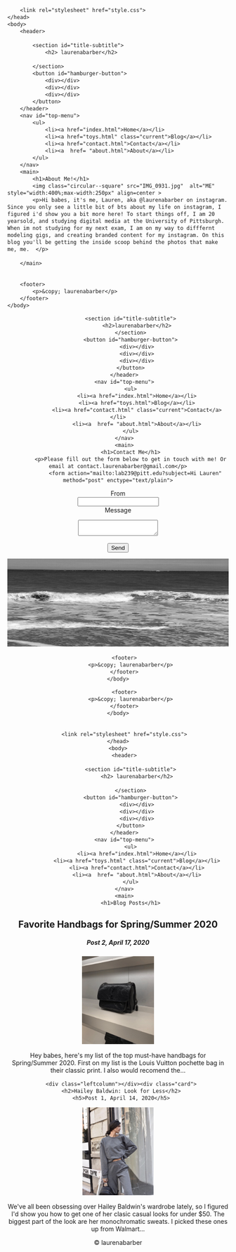 
<html lang="en">
    <head>
        <meta charset="utf-8">
        <meta name="viewport" content="width=device-width, initial-scale=1">
        <title>laurenabarber</title>
        
        <link rel="stylesheet" href="style.css">
    </head>
    <body>
        <header>
            
            <section id="title-subtitle">
                <h2> laurenabarber</h2>
                
            </section>
            <button id="hamburger-button">
                <div></div>
                <div></div>
                <div></div>
            </button>
        </header>
        <nav id="top-menu">
            <ul>
                <li><a href="index.html">Home</a></li>
                <li><a href="toys.html" class="current">Blog</a></li>
                <li><a href="contact.html">Contact</a></li>
                <li><a  href= "about.html">About</a></li>
            </ul>
        </nav>
        <main>
            <h1>About Me!</h1>
            <img class="circular--square" src="IMG_0931.jpg"  alt="ME" style="width:400%;max-width:250px" align=center >
            <p>Hi babes, it's me, Lauren, aka @laurenabarber on instagram. Since you only see a little bit of bts about my life on instagram, I figured i'd show you a bit more here! To start things off, I am 20 yearsold, and studying digital media at the University of Pittsburgh. When im not studying for my next exam, I am on my way to difffernt modeling gigs, and creating branded content for my instagram. On this blog you'll be getting the inside scoop behind the photos that make me, me.  </p>
            
        </main>
        
       
        <footer>
            <p>&copy; laurenabarber</p>
        </footer>
    </body>

<html lang="en">
    <head>
        <meta charset="utf-8">
        <meta name="viewport" content="width=device-width, initial-scale=1">
        <title> laurenabarber </title>
        <link rel="shortcut icon" href="">
        <link rel="stylesheet" href="style.css">
    </head>
    <body>
        <header>
            
            <section id="title-subtitle">
                <h2>laurenabarber</h2>
            </section>
            <button id="hamburger-button">
                <div></div>
                <div></div>
                <div></div>
            </button>
        </header>
        <nav id="top-menu">
            <ul>
                <li><a href="index.html">Home</a></li>
                <li><a href="toys.html">Blog</a></li>
                <li><a href="contact.html" class="current">Contact</a></li>
                <li><a  href= "about.html">About</a></li>
            </ul>
        </nav>
        <main>
            <h1>Contact Me</h1>
            <p>Please fill out the form below to get in touch with me! Or email at contact.laurenabarber@gmail.com</p>
               <form action="mailto:lab239@pitt.edu?subject=Hi Lauren" method="post" enctype="text/plain">
<label for="email">From</label><br>
<input type="email" id="From" name="From" maxlength="500"><br>
<label for="message">Message</label><br>
<textarea id="message" name="message"></textarea><br>
<button type="submit">Send</button>
</form>
       <img src="IMG_0932.jpg"
     alt="black and white waves"
     width="792"
     height="200"
    class="center">

        <footer>
            <p>&copy; laurenabarber</p>
        </footer>
    </body>
</html>
<html lang="en">
    <head>
        <meta charset="utf-8">
        <meta name="viewport" content="width=device-width, initial-scale=1">
        <title>laurenabarber</title>
        
       
        
       
        <footer>
            <p>&copy; laurenabarber</p>
        </footer>
    </body>

        
        <link rel="stylesheet" href="style.css">
    </head>
    <body>
        <header>
            
            <section id="title-subtitle">
                <h2> laurenabarber</h2>
                
            </section>
            <button id="hamburger-button">
                <div></div>
                <div></div>
                <div></div>
            </button>
        </header>
        <nav id="top-menu">
            <ul>
                <li><a href="index.html">Home</a></li>
                <li><a href="toys.html" class="current">Blog</a></li>
                <li><a href="contact.html">Contact</a></li>
                <li><a  href= "about.html">About</a></li>
            </ul>
        </nav>
        <main>
            <h1>Blog Posts</h1>

<div class="row">
  <div class="leftcolumn">
    <div class="card">
      <h2>Favorite Handbags for Spring/Summer 2020</h2>
      <h5>Post 2, April 17, 2020</h5>
      <img src="IMG_0929.jpg" alt="sweatsuit"  width=""
     height="200">
      <p>Hey babes, here's my list of the top must-have handbags for Spring/Summer 2020. First on my list is the Louis Vuitton pochette bag in their classic print. I also would recomend the... </p><script
    type="text/javascript"
    async defer
    src="//assets.pinterest.com/js/pinit.js"
></script> <a href="https://www.pinterest.com/pin/create/button/" data-pin-do="buttonBookmark">
</a>
      </div>
    
        <div class="leftcolumn"></div><div class="card">  
      <h2>Hailey Baldwin: Look for Less</h2>
      <h5>Post 1, April 14, 2020</h5>
   <img src="IMG_0930.jpg" alt="sweatsuit"  width=""
     height="200">
      <p>We've all been obsessing over Hailey Baldwin's wardrobe lately, so I figured I'd show you how to get one of her clasic casual looks for under $50. The biggest part of the look are her monochromatic sweats. I picked these ones up from Walmart... </p>
      <a href="https://www.pinterest.com/pin/create/button/" data-pin-do="buttonBookmark">
</a>
  </div>
  <div class="rightcolumn"></div>
        <footer>
            <p>&copy; laurenabarber</p>
        </footer>


